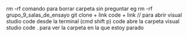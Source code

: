 rm -rf comando para borrar carpeta sin preguntar eg rm -rf grupo_9_salas_de_ensayo
git clone + link
code + link // para abrir visual studio code desde la terminal (cmd shift p)
code abre la carpeta visual studio code . para ver la carpeta en la que estoy parado